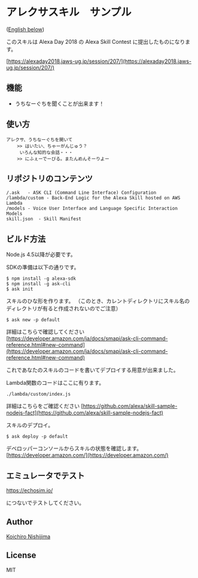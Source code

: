 # アレクサスキル　サンプル

([English below](README.en.md))

このスキルは Alexa Day 2018 の Alexa Skill Contest に提出したものになります。

[https://alexaday2018.jaws-ug.jp/session/207/](https://alexaday2018.jaws-ug.jp/session/207/)

## 機能

- うちなーぐちを聞くことが出来ます！

## 使い方

```
アレクサ、うちなーぐちを開いて
    >> はいたい、ちゃーがんじゅう？
     いろんな知的な会話・・・　
    >> にふぇーでーびる。またんめんそーりよー
```

## リポジトリのコンテンツ

```
/.ask	- ASK CLI (Command Line Interface) Configuration
/lambda/custom - Back-End Logic for the Alexa Skill hosted on AWS Lambda
/models - Voice User Interface and Language Specific Interaction Models
skill.json	- Skill Manifest
```

## ビルド方法

Node.js 4.5以降が必要です。

SDKの準備は以下の通りです。

```
$ npm install -g alexa-sdk
$ npm install -g ask-cli
$ ask init
```

スキルのひな形を作ります。
（このとき、カレントディレクトリにスキル名のディレクトリが有ると作成されないのでご注意）

```
$ ask new -p default
```

詳細はこちらで確認してください [https://developer.amazon.com/ja/docs/smapi/ask-cli-command-reference.html#new-command](https://developer.amazon.com/ja/docs/smapi/ask-cli-command-reference.html#new-command)

これであなたのスキルのコードを書いてデプロイする用意が出来ました。

Lambda関数のコードはここに有ります。

```
./lambda/custom/index.js
```

詳細はこちらをご確認ください [https://github.com/alexa/skill-sample-nodejs-fact](https://github.com/alexa/skill-sample-nodejs-fact)

スキルのデプロイ。

```
$ ask deploy -p default
```

デベロッパーコンソールからスキルの状態を確認します。 [https://developer.amazon.com/](https://developer.amazon.com/)

## エミュレータでテスト

https://echosim.io/

につないでテストしてください。

## Author

[Koichiro Nishijima](https://github.com/k-nishijima/)

## License

MIT

